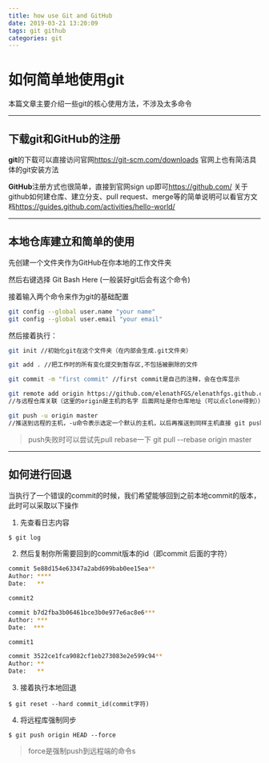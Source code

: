 ```yaml
---
title: how use Git and GitHub
date: 2019-03-21 13:20:09
tags: git github
categories: git
---
```

# 如何简单地使用git

本篇文章主要介绍一些git的核心使用方法，不涉及太多命令

* * *

## 下载git和GitHub的注册

**git**的下载可以直接访问官网<https://git-scm.com/downloads>
官网上也有简洁具体的git安装方法

**GitHub**注册方式也很简单，直接到官网sign up即可<https://github.com/>
关于github如何建仓库、建立分支、pull request、merge等的简单说明可以看官方文档<https://guides.github.com/activities/hello-world/>

* * *

## 本地仓库建立和简单的使用

先创建一个文件夹作为GitHub在你本地的工作文件夹

然后右键选择 Git Bash Here (一般装好git后会有这个命令)

接着输入两个命令来作为git的基础配置

```bash
git config --global user.name "your name"
git config --global user.email "your email"
```

然后接着执行：

```bash
git init //初始化git在这个文件夹（在内部会生成.git文件夹）

git add . //把工作时的所有变化提交到暂存区,不包括被删除的文件

git commit -m "first commit" //first commit是自己的注释，会在仓库显示

git remote add origin https://github.com/elenathFGS/elenathfgs.github.com.git
//与远程仓库关联（这里的origin是主机的名字 后面网址是你仓库地址（可以点clone得到））

git push -u origin master
//推送到远程的主机，-u命令表示选定一个默认的主机，以后再推送到同样主机直接 git push即可
```

> push失败时可以尝试先pull rebase一下  git pull --rebase origin master

* * *

## 如何进行回退

当执行了一个错误的commit的时候，我们希望能够回到之前本地commit的版本，此时可以采取以下操作

1. 先查看日志内容

```bash
$ git log
```

2. 然后复制你所需要回到的commit版本的id（即commit 后面的字符）

```bash
commit 5e88d154e63347a2abd699bab0ee15ea**
Author: ****
Date:   **

commit2

commit b7d2fba3b06461bce3b0e977e6ac8e6***
Author: ***
Date:  ***

commit1

commit 3522ce1fca9082cf1eb273083e2e599c94**
Author: **
Date:   **
```

3. 接着执行本地回退

```
$ git reset --hard commit_id(commit字符)
```

4. 将远程库强制同步

```
$ git push origin HEAD --force
```

> force是强制push到远程端的命令s


